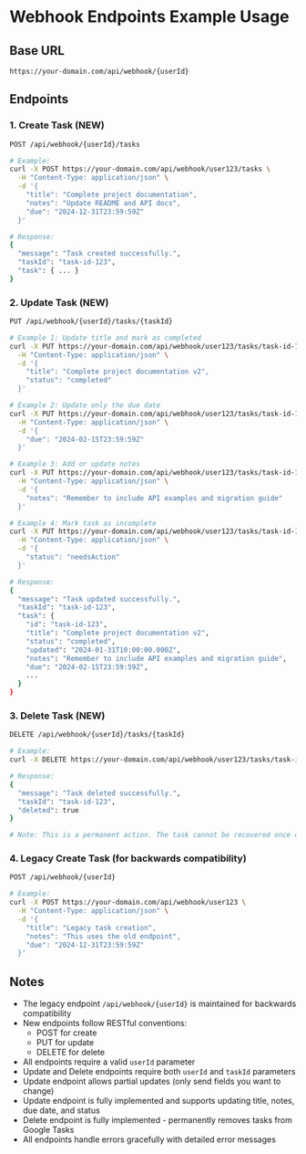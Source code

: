 # Webhook Endpoints Example Usage

## Base URL
```
https://your-domain.com/api/webhook/{userId}
```

## Endpoints

### 1. Create Task (NEW)
```bash
POST /api/webhook/{userId}/tasks

# Example:
curl -X POST https://your-domain.com/api/webhook/user123/tasks \
  -H "Content-Type: application/json" \
  -d '{
    "title": "Complete project documentation",
    "notes": "Update README and API docs",
    "due": "2024-12-31T23:59:59Z"
  }'

# Response:
{
  "message": "Task created successfully.",
  "taskId": "task-id-123",
  "task": { ... }
}
```

### 2. Update Task (NEW)
```bash
PUT /api/webhook/{userId}/tasks/{taskId}

# Example 1: Update title and mark as completed
curl -X PUT https://your-domain.com/api/webhook/user123/tasks/task-id-123 \
  -H "Content-Type: application/json" \
  -d '{
    "title": "Complete project documentation v2",
    "status": "completed"
  }'

# Example 2: Update only the due date
curl -X PUT https://your-domain.com/api/webhook/user123/tasks/task-id-123 \
  -H "Content-Type: application/json" \
  -d '{
    "due": "2024-02-15T23:59:59Z"
  }'

# Example 3: Add or update notes
curl -X PUT https://your-domain.com/api/webhook/user123/tasks/task-id-123 \
  -H "Content-Type: application/json" \
  -d '{
    "notes": "Remember to include API examples and migration guide"
  }'

# Example 4: Mark task as incomplete
curl -X PUT https://your-domain.com/api/webhook/user123/tasks/task-id-123 \
  -H "Content-Type: application/json" \
  -d '{
    "status": "needsAction"
  }'

# Response:
{
  "message": "Task updated successfully.",
  "taskId": "task-id-123",
  "task": {
    "id": "task-id-123",
    "title": "Complete project documentation v2",
    "status": "completed",
    "updated": "2024-01-31T10:00:00.000Z",
    "notes": "Remember to include API examples and migration guide",
    "due": "2024-02-15T23:59:59Z",
    ...
  }
}
```

### 3. Delete Task (NEW)
```bash
DELETE /api/webhook/{userId}/tasks/{taskId}

# Example:
curl -X DELETE https://your-domain.com/api/webhook/user123/tasks/task-id-123

# Response:
{
  "message": "Task deleted successfully.",
  "taskId": "task-id-123",
  "deleted": true
}

# Note: This is a permanent action. The task cannot be recovered once deleted.
```

### 4. Legacy Create Task (for backwards compatibility)
```bash
POST /api/webhook/{userId}

# Example:
curl -X POST https://your-domain.com/api/webhook/user123 \
  -H "Content-Type: application/json" \
  -d '{
    "title": "Legacy task creation",
    "notes": "This uses the old endpoint",
    "due": "2024-12-31T23:59:59Z"
  }'
```

## Notes

- The legacy endpoint `/api/webhook/{userId}` is maintained for backwards compatibility
- New endpoints follow RESTful conventions:
  - POST for create
  - PUT for update
  - DELETE for delete
- All endpoints require a valid `userId` parameter
- Update and Delete endpoints require both `userId` and `taskId` parameters
- Update endpoint allows partial updates (only send fields you want to change)
- Update endpoint is fully implemented and supports updating title, notes, due date, and status
- Delete endpoint is fully implemented - permanently removes tasks from Google Tasks
- All endpoints handle errors gracefully with detailed error messages
